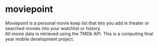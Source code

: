 # moviepoint
Moviepoint is a personal movie keep list that lets you add in theater or searched movies into your watchlist or history.\
All movie data is retrieved using the TMDb API. This is a computing final year mobile development project.
